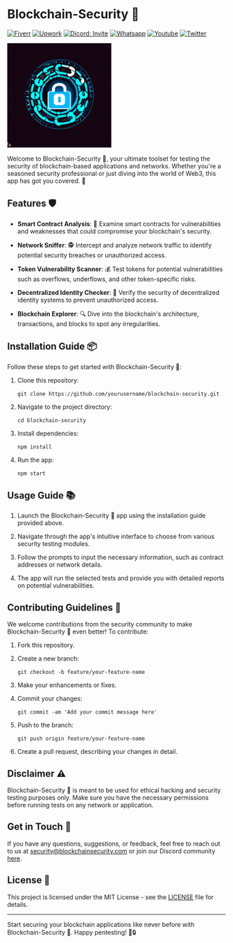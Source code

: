 # Blockchain-Security 🔑

[![Fiverr](https://img.shields.io/badge/fiverr-1DBF73?style=for-the-badge&logo=fiverr&logoColor=white)](./LICENSE)
[![Upwork](https://img.shields.io/badge/UpWork-6FDA44?style=for-the-badge&logo=Upwork&logoColor=white)](./LICENSE)
[![Dicord: Invite](https://img.shields.io/badge/Discord-5865F2?style=for-the-badge&logo=discord&logoColor=white)](./LICENSE)
[![Whatsapp](https://img.shields.io/badge/WhatsApp-25D366?style=for-the-badge&logo=whatsapp&logoColor=white)](./LICENSE)
[![Youtube](https://img.shields.io/badge/YouTube-FF0000?style=for-the-badge&logo=youtube&logoColor=white)](./LICENSE)
[![Twitter](https://img.shields.io/badge/Twitter-1DA1F2?style=for-the-badge&logo=twitter&logoColor=white)](./LICENSE)

<img src="./src/logo.jpeg" alt="logo" width="240"/>

Welcome to Blockchain-Security 🔑, your ultimate toolset for testing the security of blockchain-based applications and networks. Whether you're a seasoned security professional or just diving into the world of Web3, this app has got you covered. 🚀

## Features 🛡️

- **Smart Contract Analysis**: 📜 Examine smart contracts for vulnerabilities and weaknesses that could compromise your blockchain's security.

- **Network Sniffer**: 🕵️ Intercept and analyze network traffic to identify potential security breaches or unauthorized access.

- **Token Vulnerability Scanner**: 💰 Test tokens for potential vulnerabilities such as overflows, underflows, and other token-specific risks.

- **Decentralized Identity Checker**: 👤 Verify the security of decentralized identity systems to prevent unauthorized access.

- **Blockchain Explorer**: 🔍 Dive into the blockchain's architecture, transactions, and blocks to spot any irregularities.

## Installation Guide 📦

Follow these steps to get started with Blockchain-Security 🔑:

1. Clone this repository:

   ```
   git clone https://github.com/yourusername/blockchain-security.git
   ```

2. Navigate to the project directory:

   ```
   cd blockchain-security
   ```

3. Install dependencies:

   ```
   npm install
   ```

4. Run the app:
   ```
   npm start
   ```

## Usage Guide 📚

1. Launch the Blockchain-Security 🔑 app using the installation guide provided above.

2. Navigate through the app's intuitive interface to choose from various security testing modules.

3. Follow the prompts to input the necessary information, such as contract addresses or network details.

4. The app will run the selected tests and provide you with detailed reports on potential vulnerabilities.

## Contributing Guidelines 🤝

We welcome contributions from the security community to make Blockchain-Security 🔑 even better! To contribute:

1. Fork this repository.

2. Create a new branch:

   ```
   git checkout -b feature/your-feature-name
   ```

3. Make your enhancements or fixes.

4. Commit your changes:

   ```
   git commit -am 'Add your commit message here'
   ```

5. Push to the branch:

   ```
   git push origin feature/your-feature-name
   ```

6. Create a pull request, describing your changes in detail.

## Disclaimer ⚠️

Blockchain-Security 🔑 is meant to be used for ethical hacking and security testing purposes only. Make sure you have the necessary permissions before running tests on any network or application.

## Get in Touch 📧

If you have any questions, suggestions, or feedback, feel free to reach out to us at security@blockchainsecurity.com or join our Discord community [here](https://discord.com/invite/blockchainsecurity).

## License 📜

This project is licensed under the MIT License - see the [LICENSE](LICENSE) file for details.

---

Start securing your blockchain applications like never before with Blockchain-Security 🔑. Happy pentesting! 🎉🔒
